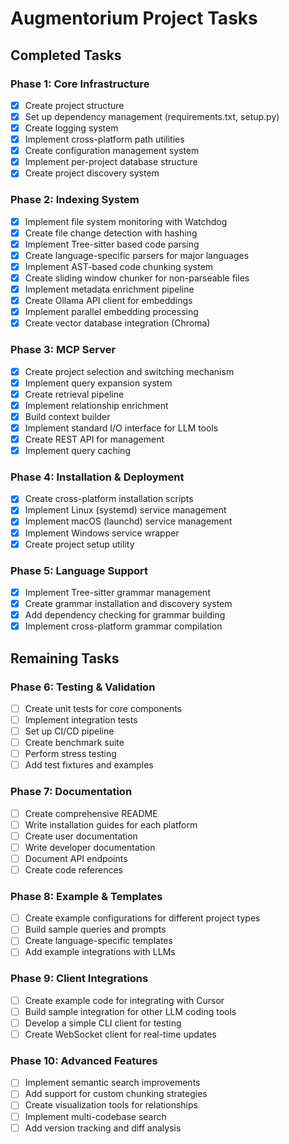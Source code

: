 # Augmentorium Project Tasks

## Completed Tasks

### Phase 1: Core Infrastructure
- [x] Create project structure
- [x] Set up dependency management (requirements.txt, setup.py)
- [x] Create logging system
- [x] Implement cross-platform path utilities
- [x] Create configuration management system
- [x] Implement per-project database structure
- [x] Create project discovery system

### Phase 2: Indexing System
- [x] Implement file system monitoring with Watchdog
- [x] Create file change detection with hashing
- [x] Implement Tree-sitter based code parsing
- [x] Create language-specific parsers for major languages
- [x] Implement AST-based code chunking system
- [x] Create sliding window chunker for non-parseable files
- [x] Implement metadata enrichment pipeline
- [x] Create Ollama API client for embeddings
- [x] Implement parallel embedding processing
- [x] Create vector database integration (Chroma)

### Phase 3: MCP Server
- [x] Create project selection and switching mechanism
- [x] Implement query expansion system
- [x] Create retrieval pipeline
- [x] Implement relationship enrichment
- [x] Build context builder
- [x] Implement standard I/O interface for LLM tools
- [x] Create REST API for management
- [x] Implement query caching

### Phase 4: Installation & Deployment
- [x] Create cross-platform installation scripts
- [x] Implement Linux (systemd) service management
- [x] Implement macOS (launchd) service management
- [x] Implement Windows service wrapper
- [x] Create project setup utility

### Phase 5: Language Support
- [x] Implement Tree-sitter grammar management
- [x] Create grammar installation and discovery system
- [x] Add dependency checking for grammar building
- [x] Implement cross-platform grammar compilation

## Remaining Tasks

### Phase 6: Testing & Validation
- [ ] Create unit tests for core components
- [ ] Implement integration tests
- [ ] Set up CI/CD pipeline
- [ ] Create benchmark suite
- [ ] Perform stress testing
- [ ] Add test fixtures and examples

### Phase 7: Documentation
- [ ] Create comprehensive README
- [ ] Write installation guides for each platform
- [ ] Create user documentation
- [ ] Write developer documentation
- [ ] Document API endpoints
- [ ] Create code references

### Phase 8: Example & Templates
- [ ] Create example configurations for different project types
- [ ] Build sample queries and prompts
- [ ] Create language-specific templates
- [ ] Add example integrations with LLMs

### Phase 9: Client Integrations
- [ ] Create example code for integrating with Cursor
- [ ] Build sample integration for other LLM coding tools
- [ ] Develop a simple CLI client for testing
- [ ] Create WebSocket client for real-time updates

### Phase 10: Advanced Features
- [ ] Implement semantic search improvements
- [ ] Add support for custom chunking strategies
- [ ] Create visualization tools for relationships
- [ ] Implement multi-codebase search
- [ ] Add version tracking and diff analysis
